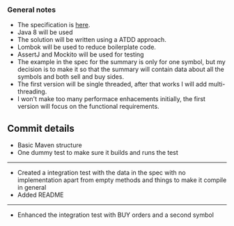 ### General notes

- The specification is [here](docs/Crypto_v1.0.md).
- Java 8 will be used
- The solution will be written using a ATDD approach.
- Lombok will be used to reduce boilerplate code.
- AssertJ and Mockito will be used for testing
- The example in the spec for the summary is only for one symbol, but my decision is to make it so that the summary will contain data about all the symbols and both sell and buy sides.
- The first version will be single threaded, after that works I will add multi-threading.
- I won't make too many performace enhacements initially, the first version will focus on the functional requirements.

## Commit details

 - Basic Maven structure 
 - One dummy test to make sure it builds and runs the test
---  
 - Created a integration test with the data in the spec with no implementation apart from empty methods and things to make it compile in general
 - Added README
---
 - Enhanced the integration test with BUY orders and a second symbol
